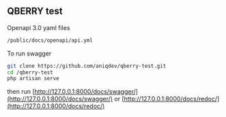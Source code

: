 ## QBERRY test

Openapi 3.0 yaml files
```sh
/public/docs/openapi/api.yml
```

To run swagger
```sh
git clone https://github.com/aniqdev/qberry-test.git
cd /qberry-test
php artisan serve
```
then run [http://127.0.0.1:8000/docs/swagger/](http://127.0.0.1:8000/docs/swagger/)
	or [http://127.0.0.1:8000/docs/redoc/](http://127.0.0.1:8000/docs/redoc/)